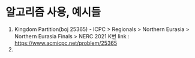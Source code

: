# 알고리즘 사용, 예시들 #
1. Kingdom Partition(boj 25365) - ICPC > Regionals > Northern Eurasia > Northern Eurasia Finals > NERC 2021 K번
link : https://www.acmicpc.net/problem/25365
2. 
